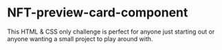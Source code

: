 # NFT-preview-card-component
This HTML &amp; CSS only challenge is perfect for anyone just starting out or anyone wanting a small project to play around with.
